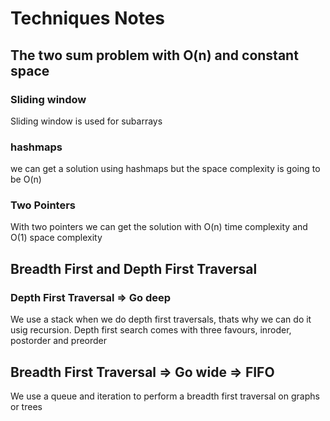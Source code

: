 # Techniques Notes

## The two sum problem with O(n) and constant space

### Sliding window

Sliding window is used for subarrays

### hashmaps

we can get a solution using hashmaps but the space complexity is going to be O(n)

### Two Pointers

With two pointers we can get the solution with O(n) time complexity and O(1) space complexity

## Breadth First and Depth First Traversal

### Depth First Traversal => Go deep

We use a stack when we do depth first traversals, thats why we can do it usig recursion.
Depth first search comes with three favours, inroder, postorder and preorder

## Breadth First Traversal => Go wide => FIFO

We use a queue and iteration to perform a breadth first traversal on graphs or trees
